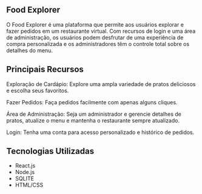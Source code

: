 ## Food Explorer 

O Food Explorer é uma plataforma que permite aos usuários explorar e fazer pedidos em um restaurante virtual. Com recursos de login e uma área de administração, os usuários podem desfrutar de uma experiência de compra personalizada e os administradores têm o controle total sobre os detalhes do menu.

## Principais Recursos
Exploração de Cardápio: Explore uma ampla variedade de pratos deliciosos e escolha seus favoritos.

Fazer Pedidos: Faça pedidos facilmente com apenas alguns cliques.

Área de Administração: Seja um administrador e gerencie detalhes de pratos, atualize o menu e mantenha o restaurante sempre atualizado.

Login: Tenha uma conta para acesso personalizado e histórico de pedidos.

## Tecnologias Utilizadas
- React.js
- Node.js
- SQLITE
- HTML/CSS


